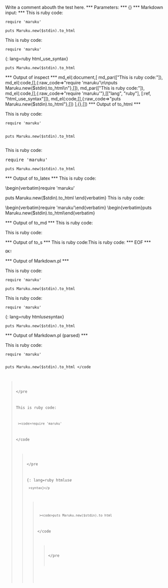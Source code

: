 Write a comment abouth the test here.
*** Parameters: ***
{}
*** Markdown input: ***
This is ruby code:

	require 'maruku'
	
	puts Maruku.new($stdin).to_html

This is ruby code:

	require 'maruku'
{: lang=ruby html_use_syntax}
	
	puts Maruku.new($stdin).to_html
*** Output of inspect ***
md_el(:document,[
	md_par(["This is ruby code:"]),
	md_el(:code,[],{:raw_code=>"require 'maruku'\n\nputs Maruku.new($stdin).to_html\n"},[]),
	md_par(["This is ruby code:"]),
	md_el(:code,[],{:raw_code=>"require 'maruku'"},[["lang", "ruby"], [:ref, "html_use_syntax"]]),
	md_el(:code,[],{:raw_code=>"puts Maruku.new($stdin).to_html"},[])
],{},[])
*** Output of to_html ***

<p>This is ruby code:</p>
<pre><code>require &#39;maruku&#39;

puts Maruku.new($stdin).to_html
</code></pre>
<p>This is ruby code:</p>
<pre class='ruby'><span class='ident'>require</span> <span class='punct'>'</span><span class='string'>maruku</span><span class='punct'>'</span></pre><pre><code>puts Maruku.new($stdin).to_html</code></pre>
*** Output of to_latex ***
This is ruby code:

\begin{verbatim}require 'maruku'

puts Maruku.new($stdin).to_html
\end{verbatim}
This is ruby code:

\begin{verbatim}require 'maruku'\end{verbatim}
\begin{verbatim}puts Maruku.new($stdin).to_html\end{verbatim}

*** Output of to_md ***
This is ruby code:

This is ruby code:


*** Output of to_s ***
This is ruby code:This is ruby code:
*** EOF ***



	OK!



*** Output of Markdown.pl ***
<p>This is ruby code:</p>

<pre><code>require 'maruku'

puts Maruku.new($stdin).to_html
</code></pre>

<p>This is ruby code:</p>

<pre><code>require 'maruku'
</code></pre>

<p>{: lang=ruby html<em>use</em>syntax}</p>

<pre><code>puts Maruku.new($stdin).to_html
</code></pre>

*** Output of Markdown.pl (parsed) ***
<p>This is ruby code:</p
   ><pre
     ><code>require 'maruku'

puts Maruku.new($stdin).to_html
</code
   ></pre
   ><p>This is ruby code:</p
   ><pre
     ><code>require 'maruku'
</code
   ></pre
   ><p>{: lang=ruby html<em>use</em
     >syntax}</p
   ><pre
     ><code>puts Maruku.new($stdin).to_html
</code
   ></pre
 >